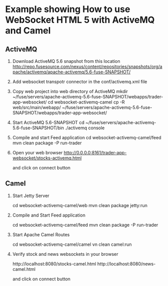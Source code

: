 # Example showing How to use WebSocket HTML 5 with ActiveMQ and Camel

## ActiveMQ

1) Download ActiveMQ 5.6 snapshot from this location
    http://repo.fusesource.com/nexus/content/repositories/snapshots/org/apache/activemq/apache-activemq/5.6-fuse-SNAPSHOT/

2) Add websocket transpotr connector in the conf/activemq.xml file

    <transportConnectors>
        <transportConnector name="openwire" uri="tcp://0.0.0.0:61616"/>
        <transportConnector name="websocket" uri="ws://0.0.0.0:61614"/>
    </transportConnectors>

2) Copy web project into web directory of ActiveMQ
    mkdir ~/fuse/servers/apache-activemq-5.6-fuse-SNAPSHOT/webapps/trader-app-websocket/
    cd websocket-activemq-camel
    cp -R web/src/main/webapp/ ~/fuse/servers/apache-activemq-5.6-fuse-SNAPSHOT/webapps/trader-app-websocket/

3)  Start ActiveMQ 5.6-SNAPSHOT
    cd ~/fuse/servers/apache-activemq-5.6-fuse-SNAPSHOT/bin
    ./activemq console

4)  Compile and start Feed application
    cd websocket-activemq-camel/feed
    mvn clean package -P run-trader

5) Open your web browser
    http://0.0.0.0:8161/trader-app-websocket/stocks-activemq.html

    and click on connect button

## Camel

1) Start Jetty Server

    cd websocket-activemq-camel/web
    mvn clean package jetty:run

2) Compile and Start Feed application

    cd websocket-activemq-camel/feed
    mvn clean package -P run-trader

3) Start Apache Camel Routes

    cd websocket-activemq-camel/camel
    vn clean camel:run

4) Verify stock and news websockets in your browser

    http://localhost:8080/stocks-camel.html
    http://localhost:8080/news-camel.html

    and click on connect button




